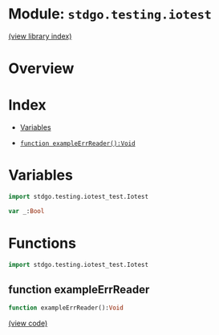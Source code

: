 # Module: `stdgo.testing.iotest`

[(view library index)](../../stdgo.md)


# Overview





# Index


- [Variables](<#variables>)

- [`function exampleErrReader():Void`](<#function-exampleerrreader>)

# Variables


```haxe
import stdgo.testing.iotest_test.Iotest
```


```haxe
var _:Bool
```


# Functions


```haxe
import stdgo.testing.iotest_test.Iotest
```


## function exampleErrReader


```haxe
function exampleErrReader():Void
```





[\(view code\)](<./Iotest.hx#L11>)


